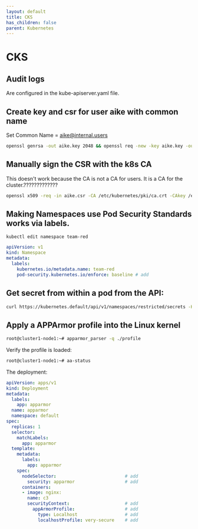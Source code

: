 ```yaml
---
layout: default
title: CKS
has_children: false
parent: Kubernetes
---
```


# CKS

## Audit logs

Are configured in the kube-apiserver.yaml file.


## Create key and csr for user aike with common name

Set Common Name = aike@internal.users

```bash
openssl genrsa -out aike.key 2048 && openssl req -new -key aike.key -out aike.csr
```

## Manually sign the CSR with the k8s CA

This doesn't work because the CA is not a CA for users. It is a CA for the cluster.?????????????

```bash
openssl x509 -req -in aike.csr -CA /etc/kubernetes/pki/ca.crt -CAkey /etc/kubernetes/pki/ca.key -CAcreateserial -out aike.crt -days 500
```

## Making Namespaces use Pod Security Standards works via labels.

`kubectl edit namespace team-red`

```yaml
apiVersion: v1
kind: Namespace
metadata:
  labels:
    kubernetes.io/metadata.name: team-red
    pod-security.kubernetes.io/enforce: baseline # add
```

## Get secret from within a pod from the API:

```bash
curl https://kubernetes.default/api/v1/namespaces/restricted/secrets -H "Authorization: Bearer $(cat /run/secrets/kubernetes.io/serviceaccount/token)" -k
```

## Apply a APPArmor profile into the Linux kernel

```bash
root@cluster1-node1:~# apparmor_parser -q ./profile
```

Verify the profile is loaded:

```bash
root@cluster1-node1:~# aa-status
```

The deployment:

```yaml
apiVersion: apps/v1
kind: Deployment
metadata:
  labels:
    app: apparmor
  name: apparmor
  namespace: default
spec:
  replicas: 1
  selector:
    matchLabels:
      app: apparmor
  template:
    metadata:
      labels:
        app: apparmor
    spec:
      nodeSelector:                          # add
        security: apparmor                   # add
      containers:
      - image: nginx:
        name: c3
        securityContext:                     # add
          appArmorProfile:                   # add
            type: Localhost                  # add
            localhostProfile: very-secure    # add
```

